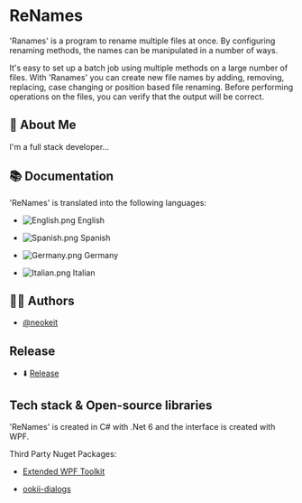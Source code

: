 # ReNames

'Ranames' is a program to rename multiple files at once. By configuring renaming methods, the names can be manipulated in a number of ways.

It's easy to set up a batch job using multiple methods on a large number of files. With 'Ranames' you can create new file names by adding, removing, replacing, case changing or position based file renaming. Before performing operations on the files, you can verify that the output will be correct.

## 🚀 About Me
I'm a full stack developer...

## 📚 Documentation

'ReNames' is translated into the following languages:

* ![English.png](https://raw.githubusercontent.com/stevenrskelton/flag-icon/master/png/16/country-4x3/gb.png "English") English

* ![Spanish.png](https://raw.githubusercontent.com/stevenrskelton/flag-icon/master/png/16/country-4x3/es.png "Spanish") Spanish

* ![Germany.png](https://raw.githubusercontent.com/stevenrskelton/flag-icon/master/png/16/country-4x3/de.png "Germany") Germany

* ![Italian.png](https://raw.githubusercontent.com/stevenrskelton/flag-icon/master/png/16/country-4x3/it.png "Italian") Italian



## 🙍‍♂️ Authors

- [@neokeit](https://www.github.com/neokeit)


## Release

- ⬇️ [Release](https://github.com/neokeit/ReNames/releases/tag/1.0.0.2)


## Tech stack & Open-source libraries

'ReNames' is created in C# with .Net 6 and the interface is created with WPF.

Third Party Nuget Packages:

* [Extended WPF Toolkit](https://github.com/xceedsoftware/wpftoolkit)

* [ookii-dialogs](https://github.com/ookii-dialogs/ookii-dialogs-winforms)
